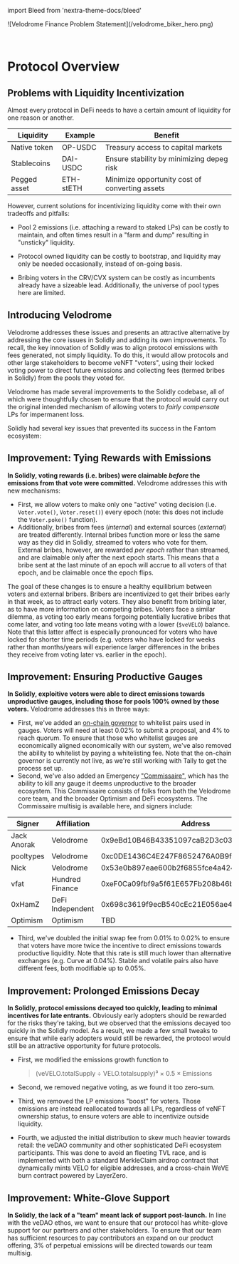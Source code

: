 import Bleed from 'nextra-theme-docs/bleed'

<Bleed>
  ![Velodrome Finance Problem Statement](/velodrome_biker_hero.png)
</Bleed>

&nbsp;

# Protocol Overview

## Problems with Liquidity Incentivization

Almost every protocol in DeFi needs to have a certain amount of liquidity for one reason or another.

| Liquidity    | Example   | Benefit                                        |
| ------------ | --------- | ---------------------------------------------- |
| Native token | OP-USDC   | Treasury access to capital markets             |
| Stablecoins  | DAI-USDC  | Ensure stability by minimizing depeg risk      |
| Pegged asset | ETH-stETH | Minimize opportunity cost of converting assets |

However, current solutions for incentivizing liquidity come with their own tradeoffs and pitfalls:

- Pool 2 emissions (i.e. attaching a reward to staked LPs) can be costly to maintain, and often times result in a "farm and dump" resulting in "unsticky" liquidity.

- Protocol owned liquidity can be costly to bootstrap, and liquidity may only be needed occasionally, instead of on-going basis.

- Bribing voters in the CRV/CVX system can be costly as incumbents already have a sizeable lead. Additionally, the universe of pool types here are limited.

## Introducing Velodrome

Velodrome addresses these issues and presents an attractive alternative by addressing the core issues in Solidly and adding its own improvements. To recall, the key innovation of Solidly was to align protocol emissions with fees generated, not simply liquidity. To do this, it would allow protocols and other large stakeholders to become veNFT "voters", using their locked voting power to direct future emissions and collecting fees (termed bribes in Solidly) from the pools they voted for.

Velodrome has made several improvements to the Solidly codebase, all of which were thoughtfully chosen to ensure that the protocol would carry out the original intended mechanism of allowing voters to _fairly compensate_ LPs for impermanent loss.

Solidly had several key issues that prevented its success in the Fantom ecosystem:

## Improvement: Tying Rewards with Emissions

**In Solidly, voting rewards (i.e. bribes) were claimable _before_ the emissions from that vote were committed.** Velodrome addresses this with new mechanisms:

- First, we allow voters to make only one "active" voting decision (i.e. `Voter.vote()`, `Voter.reset()`) every epoch (note: this does not include the `Voter.poke()` function).
- Additionally, bribes from fees (_internal_) and external sources (_external_) are treated differently.
  Internal bribes function more or less the same way as they did in Solidly, streamed to voters who vote for them.
  External bribes, however, are rewarded _per epoch_ rather than streamed, and are claimable only after the next epoch starts.
  This means that a bribe sent at the last minute of an epoch will accrue to all voters of that epoch, and be claimable once the epoch flips.

The goal of these changes is to ensure a healthy equilibrium between voters and external bribers. Bribers are incentivized to get their bribes early in that week, as to attract early voters. They also benefit from bribing later, as to have more information on competing bribes. Voters face a similar dilemma, as voting too early means forgoing potentially lucrative bribes that come later, and voting too late means voting with a lower (`$veVELO`) balance. Note that this latter affect is especially pronounced for voters who have locked for shorter time periods (e.g. voters who have locked for weeks rather than months/years will experience larger differences in the bribes they receive from voting later vs. earlier in the epoch).

## Improvement: Ensuring Productive Gauges

**In Solidly, exploitive voters were able to direct emissions towards unproductive gauges, including those for pools 100% owned by those voters.** Velodrome addresses this in three ways:

- First, we've added an [on-chain governor](https://optimistic.etherscan.io/address/0x64DD805aa894dc001f8505e000c7535179D96C9E) to whitelist pairs used in gauges. Voters will need at least 0.02% to submit a proposal, and 4% to reach quorum. To ensure that those who whitelist gauges are economically aligned economically with our system, we've also removed the ability to whitelist by paying a whitelisting fee. Note that the on-chain governor is currently not live, as we're still working with Tally to get the process set up.
- Second, we've also added an Emergency ["Commissaire"](https://optimistic.etherscan.io/address/0xcc2d01030ec2cd187346f70bfc483f24488c32e8), which has the ability to kill any gauge it deems unproductive to the broader ecosystem. This Commissaire consists of folks from both the Velodrome core team, and the broader Optimism and DeFi ecosystems. The Commissaire multisig is available here, and signers include:

| Signer      | Affiliation      | Address                                    |
| ----------- | ---------------- | ------------------------------------------ |
| Jack Anorak | Velodrome        | 0x9eBd10B46B43351097caB2D3c03Ccf440957A2a9 |
| pooltypes   | Velodrome        | 0xc0DE1436C4E247F8652476A0B9ff55699801e1d0 |
| Nick        | Velodrome        | 0x53e0b897eae600b2f6855fce4a42482e9229d2c2 |
| vfat        | Hundred Finance  | 0xeF0Ca09fbf9a5f61E657Fb208b46b8685c1d4766 |
| 0xHamZ      | DeFi Independent | 0x698c3619f9ecB540cEc21E056ae4A900Bca1649C |
| Optimism    | Optimism         | TBD                                        |

- Third, we've doubled the initial swap fee from 0.01% to 0.02% to ensure that voters have more twice the incentive to direct emissions towards productive liquidity. Note that this rate is still much lower than alternative exchanges (e.g. Curve at 0.04%). Stable and volatile pairs also have different fees, both modifiable up to 0.05%.

## Improvement: Prolonged Emissions Decay

**In Solidly, protocol emissions decayed too quickly, leading to minimal incentives for late entrants.** Obviously early adopters should be rewarded for the risks they're taking, but we observed that the emissions decayed too quickly in the Solidly model. As a result, we made a few small tweaks to ensure that while early adopters would still be rewarded, the protocol would still be an attractive opportunity for future protocols.

- First, we modified the emissions growth function to

    > (veVELO.totalSupply ÷ VELO.totalsupply)³ × 0.5 × Emissions

- Second, we removed negative voting, as we found it too zero-sum.
- Third, we removed the LP emissions "boost" for voters. Those emissions are instead reallocated towards all LPs, regardless of veNFT ownership status, to ensure voters are able to incentivize outside liquidity.
- Fourth, we adjusted the initial distribution to skew much heavier towards retail: the veDAO community and other sophisticated DeFi ecosystem participants. This was done to avoid an fleeting TVL race, and is implemented with both a standard MerkleClaim airdrop contract that dynamically mints VELO for eligible addresses, and a cross-chain WeVE burn contract powered by LayerZero.

## Improvement: White-Glove Support

**In Solidly, the lack of a "team" meant lack of support post-launch.**
In line with the veDAO ethos, we want to ensure that our protocol has white-glove support for our partners and other stakeholders. To ensure that our team has sufficient resources to pay contributors an expand on our product offering, 3% of perpetual emissions will be directed towards our team multisig.

